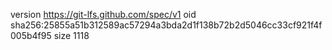version https://git-lfs.github.com/spec/v1
oid sha256:25855a51b312589ac57294a3bda2d1f138b72b2d5046cc33cf921f4f005b4f95
size 1118
